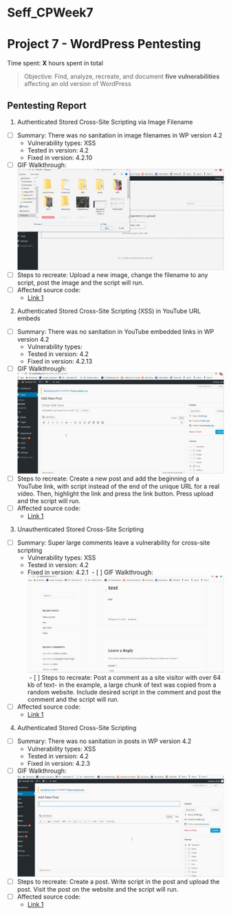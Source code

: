 # Seff_CPWeek7
# Project 7 - WordPress Pentesting

Time spent: **X** hours spent in total

> Objective: Find, analyze, recreate, and document **five vulnerabilities** affecting an old version of WordPress

## Pentesting Report

1.  Authenticated Stored Cross-Site Scripting via Image Filename
  - [ ] Summary: There was no sanitation in image filenames in WP version 4.2
    - Vulnerability types: XSS
    - Tested in version: 4.2
    - Fixed in version: 4.2.10
  - [ ] GIF Walkthrough: ![](https://github.com/etseff/Seff_CPWeek7/blob/master/NA1.gif)
  - [ ] Steps to recreate: Upload a new image, change the filename to any script, post the image and the script will run.
  - [ ] Affected source code:
    - [Link 1](https://github.com/WordPress/WordPress/commit/c9e60dab176635d4bfaaf431c0ea891e4726d6e0)
2.  Authenticated Stored Cross-Site Scripting (XSS) in YouTube URL embeds
  - [ ] Summary: There was no sanitation in YouTube embedded links in WP version 4.2
    - Vulnerability types:
    - Tested in version: 4.2
    - Fixed in version: 4.2.13
  - [ ] GIF Walkthrough: ![](https://github.com/etseff/Seff_CPWeek7/blob/master/NA2.gif)
  - [ ] Steps to recreate: Create a new post and add the beginning of a YouTube link, with script instead of the end of the unique URL for a real video. Then, highlight the link and press the link button. Press upload and the script will run.
  - [ ] Affected source code:
    - [Link 1](https://github.com/WordPress/WordPress/commit/419c8d97ce8df7d5004ee0b566bc5e095f0a6ca8)
3. Unauthenticated Stored Cross-Site Scripting
  - [ ] Summary: Super large comments leave a vulnerability for cross-site scripting
    - Vulnerability types: XSS
    - Tested in version: 4.2
    - Fixed in version: 4.2.1 
  - [ ] GIF Walkthrough: ![](https://github.com/etseff/Seff_CPWeek7/blob/master/NA3.gif)
  - [ ] Steps to recreate: Post a comment as a site visitor with over 64 kb of text- in the example, a large chunk of text was copied from a random website. Include desired script in the comment and post the comment and the script will run.
  - [ ] Affected source code:
    - [Link 1](https://klikki.fi/adv/wordpress2.html)
4.  Authenticated Stored Cross-Site Scripting
  - [ ] Summary: There was no sanitation in posts in WP version 4.2
    - Vulnerability types: XSS
    - Tested in version: 4.2
    - Fixed in version: 4.2.3
  - [ ] GIF Walkthrough: ![](https://github.com/etseff/Seff_CPWeek7/blob/master/NA4.gif)
  - [ ] Steps to recreate: Create a post. Write script in the post and upload the post. Visit the post on the website and the script will run.
  - [ ] Affected source code:
    - [Link 1](https://klikki.fi/adv/wordpress3.html)
